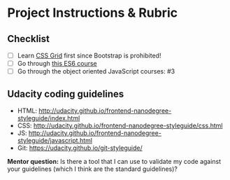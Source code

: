 # Project Instructions & Rubric

## Checklist

- [ ] Learn [CSS Grid](#1) first since Bootstrap is prohibited!
- [ ] Go through [this ES6 course](#2)
- [ ] Go through the object oriented JavaScript courses: #3

## Udacity coding guidelines

- HTML: http://udacity.github.io/frontend-nanodegree-styleguide/index.html
- CSS: http://udacity.github.io/frontend-nanodegree-styleguide/css.html
- JS: http://udacity.github.io/frontend-nanodegree-styleguide/javascript.html
- Git: https://udacity.github.io/git-styleguide/

**Mentor question:** Is there a tool that I can use to validate my code against your guidelines (which I think are the standard guidelines)?
